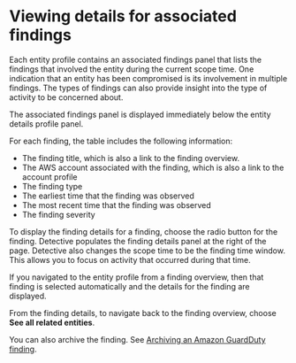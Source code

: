 # Viewing details for associated findings<a name="entity-finding-list"></a>

Each entity profile contains an associated findings panel that lists the findings that involved the entity during the current scope time\. One indication that an entity has been compromised is its involvement in multiple findings\. The types of findings can also provide insight into the type of activity to be concerned about\.

The associated findings panel is displayed immediately below the entity details profile panel\.

For each finding, the table includes the following information:
+ The finding title, which is also a link to the finding overview\.
+ The AWS account associated with the finding, which is also a link to the account profile
+ The finding type
+ The earliest time that the finding was observed
+ The most recent time that the finding was observed
+ The finding severity

To display the finding details for a finding, choose the radio button for the finding\. Detective populates the finding details panel at the right of the page\. Detective also changes the scope time to be the finding time window\. This allows you to focus on activity that occurred during that time\.

If you navigated to the entity profile from a finding overview, then that finding is selected automatically and the details for the finding are displayed\.

From the finding details, to navigate back to the finding overview, choose **See all related entities**\.

You can also archive the finding\. See [Archiving an Amazon GuardDuty finding](finding-update-status.md)\.